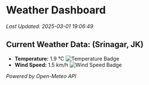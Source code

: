 
# Weather Dashboard

_Last Updated: 2025-03-01 19:06:49_

## Current Weather Data: (Srinagar, JK)
- **Temperature:** 1.9 °C ![Temperature Badge](https://img.shields.io/badge/Temperature-Low%20Temp-blue)
- **Wind Speed:** 1.5 km/h ![Wind Speed Badge](https://img.shields.io/badge/Wind%20Speed-Light%20Wind-blue)

*Powered by Open-Meteo API*
